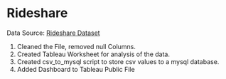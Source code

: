# Rideshare

Data Source: [Rideshare Dataset](https://www.kaggle.com/deexithreddy/rideshare-kaggle)

1. Cleaned the File, removed null Columns.
2. Created Tableau Worksheet for analysis of the data.
3. Created csv_to_mysql script to store csv values to a mysql database.
4. Added Dashboard to Tableau Public File
